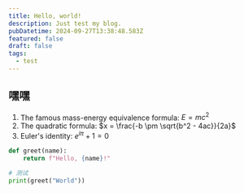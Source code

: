```yaml
---
title: Hello, world!
description: Just test my blog.
pubDatetime: 2024-09-27T13:38:48.583Z
featured: false
draft: false
tags:
  - test
---
```


## 嘿嘿

1. The famous mass-energy equivalence formula: $E = mc^2$
2. The quadratic formula: $x = \frac{-b \pm \sqrt{b^2 - 4ac}}{2a}$
3. Euler's identity: $e^{i\pi} + 1 = 0$

```python
def greet(name):
    return f"Hello, {name}!"

# 测试
print(greet("World"))
```
